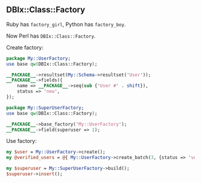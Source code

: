 DBIx::Class::Factory
-------------------

Ruby has `factory_girl`, Python has `factory_boy`.

Now Perl has `DBIx::Class::Factory`.

Create factory:

```perl
package My::UserFactory;
use base qw(DBIx::Class::Factory);

__PACKAGE__->resultset(My::Schema->resultset('User'));
__PACKAGE__->fields({
    name => __PACKAGE__->seq(sub {'User #' . shift}),
    status => 'new',
});

package My::SuperUserFactory;
use base qw(DBIx::Class::Factory);

__PACKAGE__->base_factory('My::UserFactory');
__PACKAGE__->field(superuser => 1);
```

Use factory:

```perl
my $user = My::UserFactory->create();
my @verified_users = @{ My::UserFactory->create_batch(3, {status => 'verified'}) };

my $superuser = My::SuperUserFactory->build();
$superuser->insert();
````
